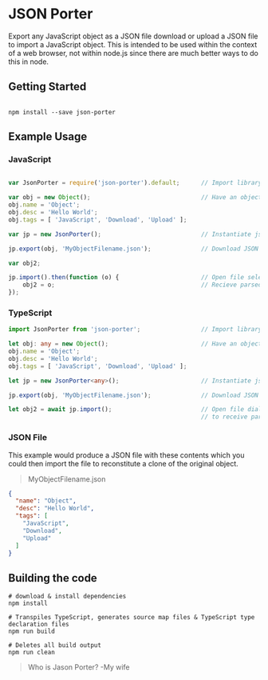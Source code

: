 # JSON Porter

Export any JavaScript object as a JSON file download or upload a JSON file to import a JavaScript object. This is intended to be used within the context of a web browser, not within node.js since there are much better ways to do this in node.

## Getting Started
```command

npm install --save json-porter

```

## Example Usage

### JavaScript
```javascript

var JsonPorter = require('json-porter').default;      // Import library

var obj = new Object();                               // Have an object
obj.name = 'Object';
obj.desc = 'Hello World';
obj.tags = [ 'JavaScript', 'Download', 'Upload' ]; 

var jp = new JsonPorter();                            // Instantiate json-porter

jp.export(obj, 'MyObjectFilename.json');              // Download JSON file

var obj2;

jp.import().then(function (o) {                       // Open file selection dialog and upload a file
    obj2 = o;                                         // Recieve parsed JSON object 
});

```

### TypeScript
```typescript
import JsonPorter from 'json-porter';                 // Import library

let obj: any = new Object();                          // Have an object
obj.name = 'Object';
obj.desc = 'Hello World';
obj.tags = [ 'JavaScript', 'Download', 'Upload' ]; 

let jp = new JsonPorter<any>();                       // Instantiate json-porter

jp.export(obj, 'MyObjectFilename.json');              // Download JSON file

let obj2 = await jp.import();                         // Open file dialog and upload a file 
                                                      // to receive parsed JSON object

```

### JSON File
This example would produce a JSON file with these contents which you could then import the file to reconstitute a clone of the original object.

>MyObjectFilename.json
```json
{
  "name": "Object",
  "desc": "Hello World",
  "tags": [
    "JavaScript",
    "Download",
    "Upload"
  ]
}

```

## Building the code
```shell
# download & install dependencies
npm install

# Transpiles TypeScript, generates source map files & TypeScript type declaration files  
npm run build

# Deletes all build output
npm run clean

```

> Who is Jason Porter? -My wife